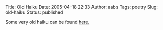 Title: Old Haiku
Date: 2005-04-18 22:33
Author: aabs
Tags: poetry
Slug: old-haiku
Status: published

Some very old haiku can be found [here.](http://aabs.aspxconnection.com/WRITINGS/poetry/haiku/haiku.html)
